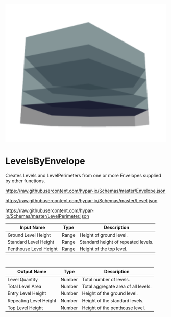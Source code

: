 <img src="preview.png" width="512">
            
# LevelsByEnvelope

Creates Levels and LevelPerimeters from one or more Envelopes supplied by other functions.

https://raw.githubusercontent.com/hypar-io/Schemas/master/Envelope.json

https://raw.githubusercontent.com/hypar-io/Schemas/master/Level.json

https://raw.githubusercontent.com/hypar-io/Schemas/master/LevelPerimeter.json

|Input Name|Type|Description|
|---|---|---|
|Ground Level Height|Range|Height of ground level.|
|Standard Level Height|Range|Standard height of repeated levels.|
|Penthouse Level Height|Range|Height of the top level.|


<br>

|Output Name|Type|Description|
|---|---|---|
|Level Quantity|Number|Total number of levels.|
|Total Level Area|Number|Total aggregate area of all levels.|
|Entry Level Height|Number|Height of the ground level.|
|Repeating Level Height|Number|Height of the standard levels.|
|Top Level Height|Number|Height of the penthouse level.|

